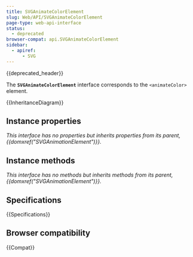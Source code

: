 ```yaml
---
title: SVGAnimateColorElement
slug: Web/API/SVGAnimateColorElement
page-type: web-api-interface
status:
  - deprecated
browser-compat: api.SVGAnimateColorElement
sidebar:
  - apiref:
      - SVG
---
```


{{deprecated_header}}

The **`SVGAnimateColorElement`** interface corresponds to the `<animateColor>` element.

{{InheritanceDiagram}}

## Instance properties

_This interface has no properties but inherits properties from its parent, {{domxref("SVGAnimationElement")}}._

## Instance methods

_This interface has no methods but inherits methods from its parent, {{domxref("SVGAnimationElement")}}._

## Specifications

{{Specifications}}

## Browser compatibility

{{Compat}}
